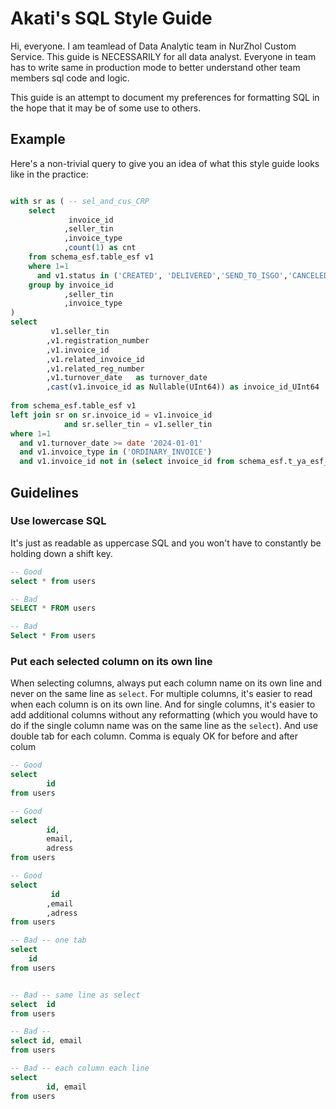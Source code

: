 
# Akati's SQL Style Guide

Hi, everyone. I am teamlead of Data Analytic team in NurZhol Custom Service. This guide is NECESSARILY for all data analyst. Everyone in team has to write same in production mode to better understand other team members sql code and logic.

This guide is an attempt to document my preferences for formatting SQL in the hope that it may be of some use to others.  
 
## Example

Here's a non-trivial query to give you an idea of what this style guide looks like in the practice:

```sql

with sr as ( -- sel_and_cus_CRP
    select 
             invoice_id
            ,seller_tin
            ,invoice_type
            ,count(1) as cnt
    from schema_esf.table_esf v1
    where 1=1  
      and v1.status in ('CREATED', 'DELIVERED','SEND_TO_ISGO','CANCELED_BY_OGD')
    group by invoice_id
            ,seller_tin
            ,invoice_type
)
select 
         v1.seller_tin
        ,v1.registration_number
        ,v1.invoice_id
        ,v1.related_invoice_id
        ,v1.related_reg_number
        ,v1.turnover_date   as turnover_date
        ,cast(v1.invoice_id as Nullable(UInt64)) as invoice_id_UInt64
        
from schema_esf.table_esf v1
left join sr on sr.invoice_id = v1.invoice_id 
            and sr.seller_tin = v1.seller_tin
where 1=1
  and v1.turnover_date >= date '2024-01-01'
  and v1.invoice_type in ('ORDINARY_INVOICE') 
  and v1.invoice_id not in (select invoice_id from schema_esf.t_ya_esf_w_bad_status)

```
## Guidelines

### Use lowercase SQL

It's just as readable as uppercase SQL and you won't have to constantly be holding down a shift key.

```sql
-- Good
select * from users

-- Bad
SELECT * FROM users

-- Bad
Select * From users
```

### Put each selected column on its own line

When selecting columns, always put each column name on its own line and never on the same line as `select`. For multiple columns, it's easier to read when each column is on its own line. And for single columns, it's easier to add additional columns without any reformatting (which you would have to do if the single column name was on the same line as the `select`). And use double tab for each column. Comma is equaly OK for before and after colum

```sql
-- Good
select 
        id
from users 

-- Good
select 
        id,
        email,
        adress
from users 

-- Good
select 
         id
        ,email
        ,adress
from users

-- Bad -- one tab
select 
    id
from users 


-- Bad -- same line as select
select  id
from users 

-- Bad --
select id, email
from users

-- Bad -- each column each line
select 
        id, email
from users 
```
